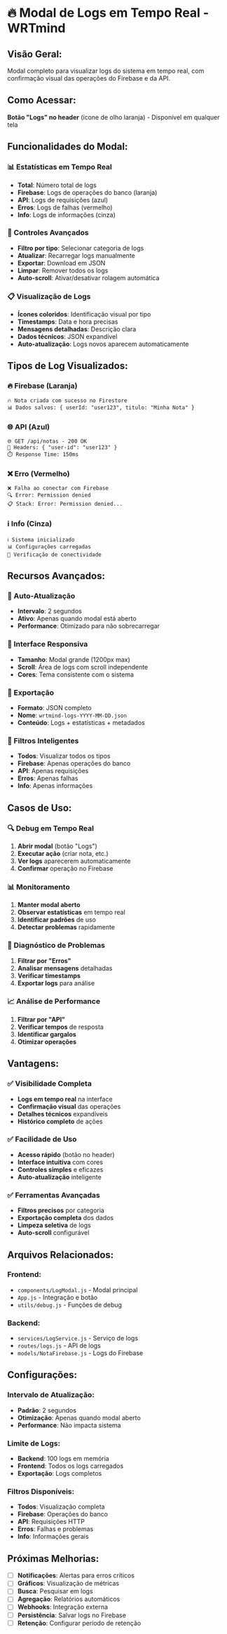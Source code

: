 # 🔥 Modal de Logs em Tempo Real - WRTmind

## **Visão Geral:**
Modal completo para visualizar logs do sistema em tempo real, com confirmação visual das operações do Firebase e da API.

## **Como Acessar:**
**Botão "Logs" no header** (ícone de olho laranja) - Disponível em qualquer tela

## **Funcionalidades do Modal:**

### **📊 Estatísticas em Tempo Real**
- **Total**: Número total de logs
- **Firebase**: Logs de operações do banco (laranja)
- **API**: Logs de requisições (azul)
- **Erros**: Logs de falhas (vermelho)
- **Info**: Logs de informações (cinza)

### **🔧 Controles Avançados**
- **Filtro por tipo**: Selecionar categoria de logs
- **Atualizar**: Recarregar logs manualmente
- **Exportar**: Download em JSON
- **Limpar**: Remover todos os logs
- **Auto-scroll**: Ativar/desativar rolagem automática

### **📋 Visualização de Logs**
- **Ícones coloridos**: Identificação visual por tipo
- **Timestamps**: Data e hora precisas
- **Mensagens detalhadas**: Descrição clara
- **Dados técnicos**: JSON expandível
- **Auto-atualização**: Logs novos aparecem automaticamente

## **Tipos de Log Visualizados:**

### **🔥 Firebase (Laranja)**
```
🔥 Nota criada com sucesso no Firestore
📊 Dados salvos: { userId: "user123", titulo: "Minha Nota" }
```

### **🌐 API (Azul)**
```
🌐 GET /api/notas - 200 OK
📡 Headers: { "user-id": "user123" }
⏱️ Response Time: 150ms
```

### **❌ Erro (Vermelho)**
```
❌ Falha ao conectar com Firebase
🔍 Error: Permission denied
📋 Stack: Error: Permission denied...
```

### **ℹ️ Info (Cinza)**
```
ℹ️ Sistema inicializado
📊 Configurações carregadas
🔄 Verificação de conectividade
```

## **Recursos Avançados:**

### **🔄 Auto-Atualização**
- **Intervalo**: 2 segundos
- **Ativo**: Apenas quando modal está aberto
- **Performance**: Otimizado para não sobrecarregar

### **📱 Interface Responsiva**
- **Tamanho**: Modal grande (1200px max)
- **Scroll**: Área de logs com scroll independente
- **Cores**: Tema consistente com o sistema

### **💾 Exportação**
- **Formato**: JSON completo
- **Nome**: `wrtmind-logs-YYYY-MM-DD.json`
- **Conteúdo**: Logs + estatísticas + metadados

### **🎯 Filtros Inteligentes**
- **Todos**: Visualizar todos os tipos
- **Firebase**: Apenas operações do banco
- **API**: Apenas requisições
- **Erros**: Apenas falhas
- **Info**: Apenas informações

## **Casos de Uso:**

### **🔍 Debug em Tempo Real**
1. **Abrir modal** (botão "Logs")
2. **Executar ação** (criar nota, etc.)
3. **Ver logs** aparecerem automaticamente
4. **Confirmar** operação no Firebase

### **📊 Monitoramento**
1. **Manter modal aberto**
2. **Observar estatísticas** em tempo real
3. **Identificar padrões** de uso
4. **Detectar problemas** rapidamente

### **🐛 Diagnóstico de Problemas**
1. **Filtrar por "Erros"**
2. **Analisar mensagens** detalhadas
3. **Verificar timestamps**
4. **Exportar logs** para análise

### **📈 Análise de Performance**
1. **Filtrar por "API"**
2. **Verificar tempos** de resposta
3. **Identificar gargalos**
4. **Otimizar operações**

## **Vantagens:**

### **✅ Visibilidade Completa**
- **Logs em tempo real** na interface
- **Confirmação visual** das operações
- **Detalhes técnicos** expandíveis
- **Histórico completo** de ações

### **✅ Facilidade de Uso**
- **Acesso rápido** (botão no header)
- **Interface intuitiva** com cores
- **Controles simples** e eficazes
- **Auto-atualização** inteligente

### **✅ Ferramentas Avançadas**
- **Filtros precisos** por categoria
- **Exportação completa** dos dados
- **Limpeza seletiva** de logs
- **Auto-scroll** configurável

## **Arquivos Relacionados:**

### **Frontend:**
- `components/LogModal.js` - Modal principal
- `App.js` - Integração e botão
- `utils/debug.js` - Funções de debug

### **Backend:**
- `services/LogService.js` - Serviço de logs
- `routes/logs.js` - API de logs
- `models/NotaFirebase.js` - Logs do Firebase

## **Configurações:**

### **Intervalo de Atualização:**
- **Padrão**: 2 segundos
- **Otimização**: Apenas quando modal aberto
- **Performance**: Não impacta sistema

### **Limite de Logs:**
- **Backend**: 100 logs em memória
- **Frontend**: Todos os logs carregados
- **Exportação**: Logs completos

### **Filtros Disponíveis:**
- **Todos**: Visualização completa
- **Firebase**: Operações do banco
- **API**: Requisições HTTP
- **Erros**: Falhas e problemas
- **Info**: Informações gerais

## **Próximas Melhorias:**

- [ ] **Notificações**: Alertas para erros críticos
- [ ] **Gráficos**: Visualização de métricas
- [ ] **Busca**: Pesquisar em logs
- [ ] **Agregação**: Relatórios automáticos
- [ ] **Webhooks**: Integração externa
- [ ] **Persistência**: Salvar logs no Firebase
- [ ] **Retenção**: Configurar período de retenção 